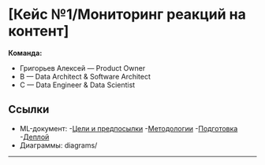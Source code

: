 # [Кейс №1/Мониторинг реакций на контент]

**Команда:**  
- Григорьев Алексей — Product Owner  
- B — Data Architect & Software Architect  
- C — Data Engineer & Data Scientist  

## Ссылки
- ML-документ:
    -[Цели и предпосылки](Ml_system_design/1_Goals_and_Context.md)
    -[Методологии](Ml_system_design/2_Methodology.md)
    -[Подготовка](Ml_system_design/3_Pilot_Preparation.md)
    -[Деплой](Ml_system_design/4_Production_Deployment.md)
- Диаграммы: diagrams/

---
